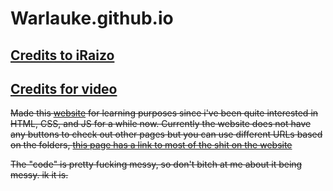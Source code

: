 # Warlauke.github.io

## [Credits to iRaizo](https://github.com/iraizo)

## [Credits for video](https://github.com/sonicrules11/Warlauke/tree/master/assets/media/video)

~~Made this [website](https://sonicrules11.github.io/Warlauke/) for learning purposes since i've been quite interested in HTML, CSS, and JS for a while now. Currently the website does not have any buttons to check out other pages but you can use different URLs based on the folders, [this page has a link to most of the shit on the website](https://sonicrules11.github.io/Warlauke/info/index.html)~~

~~The "code" is pretty fucking messy, so don't bitch at me about it being messy. ik it is.~~
